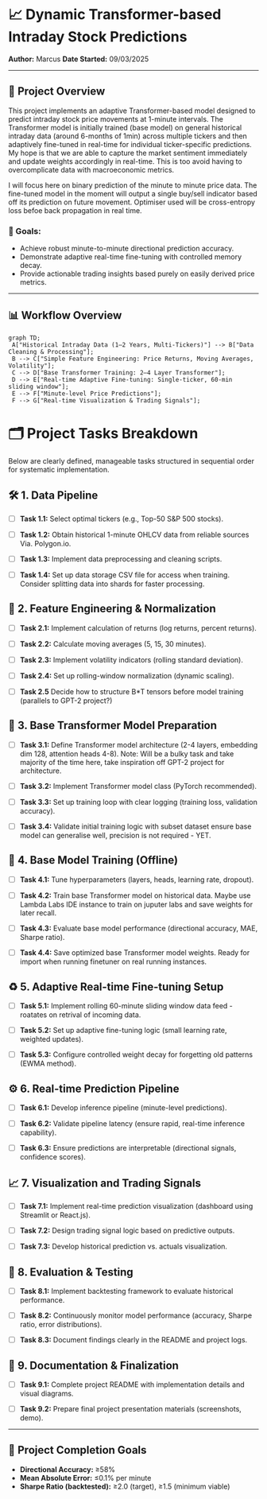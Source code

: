 # 📈 Dynamic Transformer-based Intraday Stock Predictions


**Author:** Marcus
**Date Started:** 09/03/2025



---


## 📌 Project Overview


This project implements an adaptive Transformer-based model designed to predict intraday stock price movements at 1-minute intervals. The Transformer model is initially trained (base model) on general historical intraday data (around 6-months of 1min) across multiple tickers and then adaptively fine-tuned in real-time for individual ticker-specific predictions. My hope is that we are able to capture the market sentiment immediately and update weights accordingly in real-time. This is too avoid having to overcomplicate data with macroeconomic metrics.

I will focus here on binary prediction of the minute to minute price data. The fine-tuned model in the moment will output a single buy/sell indicator based off its prediction on future movement. Optimiser used will be cross-entropy loss befoe back propagation in real time. 

### 🎯 Goals:


- Achieve robust minute-to-minute directional prediction accuracy.
- Demonstrate adaptive real-time fine-tuning with controlled memory decay.
- Provide actionable trading insights based purely on easily derived price metrics.


---


## 📊 Workflow Overview


```mermaid
graph TD;
 A["Historical Intraday Data (1–2 Years, Multi-Tickers)"] --> B["Data Cleaning & Processing"];
 B --> C["Simple Feature Engineering: Price Returns, Moving Averages, Volatility"];
 C --> D["Base Transformer Training: 2–4 Layer Transformer"];
 D --> E["Real-time Adaptive Fine-tuning: Single-ticker, 60-min sliding window"];
 E --> F["Minute-level Price Predictions"];
 F --> G["Real-time Visualization & Trading Signals"];
```




# 🗂️ Project Tasks Breakdown


Below are clearly defined, manageable tasks structured in sequential order for systematic implementation.


## 🛠️ 1. Data Pipeline
- [ ] **Task 1.1:** Select optimal tickers (e.g., Top-50 S&P 500 stocks).
- [ ] **Task 1.2:** Obtain historical 1-minute OHLCV data from reliable sources Via. Polygon.io.
- [ ] **Task 1.3:** Implement data preprocessing and cleaning scripts.
- [ ] **Task 1.4:** Set up data storage CSV file for access when training. Consider splitting data into shards for faster processing.


## 📐 2. Feature Engineering & Normalization
- [ ] **Task 2.1:** Implement calculation of returns (log returns, percent returns).
- [ ] **Task 2.2:** Calculate moving averages (5, 15, 30 minutes).
- [ ] **Task 2.3:** Implement volatility indicators (rolling standard deviation).
- [ ] **Task 2.4:** Set up rolling-window normalization (dynamic scaling).
- [ ] **Task 2.5** Decide how to structure B*T tensors before model training (parallels to GPT-2 project?)


## 🚧 3. Base Transformer Model Preparation
- [ ] **Task 3.1:** Define Transformer model architecture (2-4 layers, embedding dim 128, attention heads 4-8).
     Note: Will be a bulky task and take majority of the time here, take inspiration off GPT-2 project for architecture.
- [ ] **Task 3.2:** Implement Transformer model class (PyTorch recommended).
- [ ] **Task 3.3:** Set up training loop with clear logging (training loss, validation accuracy).
- [ ] **Task 3.4:** Validate initial training logic with subset dataset ensure base model can generalise well, precision is not required - YET.


## 🚀 4. Base Model Training (Offline)
- [ ] **Task 4.1:** Tune hyperparameters (layers, heads, learning rate, dropout).
- [ ] **Task 4.2:** Train base Transformer model on historical data. Maybe use Lambda Labs IDE instance to train on juputer labs and save weights for later recall.
- [ ] **Task 4.3:** Evaluate base model performance (directional accuracy, MAE, Sharpe ratio).
- [ ] **Task 4.4:** Save optimized base Transformer model weights. Ready for import when running finetuner on real running instances.


## ♻️ 5. Adaptive Real-time Fine-tuning Setup
- [ ] **Task 5.1:** Implement rolling 60-minute sliding window data feed - roatates on retrival of incoming data.
- [ ] **Task 5.2:** Set up adaptive fine-tuning logic (small learning rate, weighted updates).
- [ ] **Task 5.3:** Configure controlled weight decay for forgetting old patterns (EWMA method).


## ⚙️ 6. Real-time Prediction Pipeline
- [ ] **Task 6.1:** Develop inference pipeline (minute-level predictions).
- [ ] **Task 6.2:** Validate pipeline latency (ensure rapid, real-time inference capability).
- [ ] **Task 6.3:** Ensure predictions are interpretable (directional signals, confidence scores).


## 📈 7. Visualization and Trading Signals
- [ ] **Task 7.1:** Implement real-time prediction visualization (dashboard using Streamlit or React.js).
- [ ] **Task 7.2:** Design trading signal logic based on predictive outputs.
- [ ] **Task 7.3:** Develop historical prediction vs. actuals visualization.


## 🧪 8. Evaluation & Testing
- [ ] **Task 8.1:** Implement backtesting framework to evaluate historical performance.
- [ ] **Task 8.2:** Continuously monitor model performance (accuracy, Sharpe ratio, error distributions).
- [ ] **Task 8.3:** Document findings clearly in the README and project logs.


## 📖 9. Documentation & Finalization
- [ ] **Task 9.1:** Complete project README with implementation details and visual diagrams.
- [ ] **Task 9.2:** Prepare final project presentation materials (screenshots, demo).


---


## 🌟 Project Completion Goals
- **Directional Accuracy:** ≥58%
- **Mean Absolute Error:** ≤0.1% per minute
- **Sharpe Ratio (backtested):** ≥2.0 (target), ≥1.5 (minimum viable)








